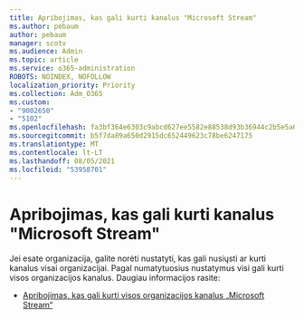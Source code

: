 ```yaml
---
title: Apribojimas, kas gali kurti kanalus "Microsoft Stream"
ms.author: pebaum
author: pebaum
manager: scotv
ms.audience: Admin
ms.topic: article
ms.service: o365-administration
ROBOTS: NOINDEX, NOFOLLOW
localization_priority: Priority
ms.collection: Adm_O365
ms.custom:
- "9002650"
- "5102"
ms.openlocfilehash: fa3bf364e6303c9abcd627ee5582e88538d93b36944c2b5e5a6e1bedeee630cc
ms.sourcegitcommit: b5f7da89a650d2915dc652449623c78be6247175
ms.translationtype: MT
ms.contentlocale: lt-LT
ms.lasthandoff: 08/05/2021
ms.locfileid: "53958701"
---
```

# <a name="restrict-who-can-create-channels-in-microsoft-stream"></a>Apribojimas, kas gali kurti kanalus "Microsoft Stream"

Jei esate organizacija, galite norėti nustatyti, kas gali nusiųsti ar kurti kanalus visai organizacijai. Pagal numatytuosius nustatymus visi gali kurti visos organizacijos kanalus. Daugiau informacijos rasite:

- [Apribojimas, kas gali kurti visos organizacijos kanalus „Microsoft Stream“](https://docs.microsoft.com/stream/restrict-companywide-channels)
